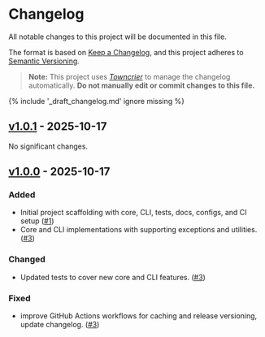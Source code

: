 # Changelog

All notable changes to this project will be documented in this file.

The format is based on [Keep a Changelog](https://keepachangelog.com/en/1.1.0/),
and this project adheres to [Semantic Versioning](https://semver.org/spec/v2.0.0.html).

> **Note:** This project uses [*Towncrier*](https://towncrier.readthedocs.io/) to manage the changelog automatically. **Do not manually edit or commit changes to this file.**

{% include '_draft_changelog.md' ignore missing %}

<!-- BEGIN RELEASED CHANGELOG -->

## [v1.0.1](https://github.com/jd-35656/readme-credly-badges/tree/v1.0.1) - 2025-10-17

No significant changes.


## [v1.0.0](https://github.com/jd-35656/readme-credly-badges/tree/v1.0.0) - 2025-10-17

### Added

- Initial project scaffolding with core, CLI, tests, docs, configs, and CI setup ([#1](https://github.com/jd-35656/readme-credly-badges/issues/1))
- Core and CLI implementations with supporting exceptions and utilities. ([#3](https://github.com/jd-35656/readme-credly-badges/issues/3))

### Changed

- Updated tests to cover new core and CLI features. ([#3](https://github.com/jd-35656/readme-credly-badges/issues/3))

### Fixed

- improve GitHub Actions workflows for caching and release versioning, update changelog. ([#3](https://github.com/jd-35656/readme-credly-badges/issues/3))
